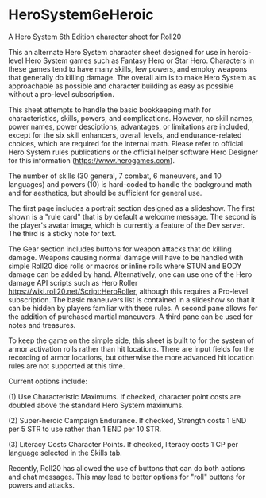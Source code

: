 # HeroSystem6eHeroic
A Hero System 6th Edition character sheet for Roll20

This an alternate Hero System character sheet designed for use in heroic-level Hero System games such as Fantasy Hero or Star Hero. Characters in these games tend to have many skills, few powers, and employ weapons that generally do killing damage. The overall aim is to make Hero System as approachable as possible and character building as easy as possible without a pro-level subscription.

This sheet attempts to handle the basic bookkeeping math for characteristics, skills, powers, and complications. However, no skill names, power names, power desciptions, advantages, or limitations are included, except for the six skill enhancers, overall levels, and endurance-related choices, which are required for the internal math. Please refer to official Hero System rules publications or the official helper software Hero Designer for this information (https://www.herogames.com).

The number of skills (30 general, 7 combat, 6 maneuvers, and 10 languages) and powers (10) is hard-coded to handle the background math and for aesthetics, but should be sufficient for general use.

The first page includes a portrait section designed as a slideshow. The first shown is a "rule card" that is by default a welcome message. The second is the player's avatar image, which is currently a feature of the Dev server. The third is a sticky note for text.

The Gear section includes buttons for weapon attacks that do killing damage. Weapons causing normal damage will have to be handled with simple Roll20 dice rolls or macros or inline rolls where STUN and BODY damage can be added by hand. Alternatively, one can use one of the Hero damage API scripts such as Hero Roller https://wiki.roll20.net/Script:HeroRoller, although this requires a Pro-level subscription. The basic maneuvers list is contained in a slideshow so that it can be hidden by players familiar with these rules. A second pane allows for the addition of purchased martial maneuvers. A third pane can be used for notes and treasures.

To keep the game on the simple side, this sheet is built to for the system of armor activation rolls rather than hit locations. There are input fields for the recording of armor locations, but otherwise the more advanced hit location rules are not supported at this time.

Current options include:

(1) Use Characteristic Maximums. If checked, character point costs are doubled above the standard Hero System maximums.

(2) Super-heroic Campaign Endurance. If checked, Strength costs 1 END per 5 STR to use rather than 1 END per 10 STR.

(3) Literacy Costs Character Points. If checked, literacy costs 1 CP per language selected in the Skills tab. 

Recently, Roll20 has allowed the use of buttons that can do both actions and chat messages. This may lead to better options for "roll" buttons for powers and attacks.
